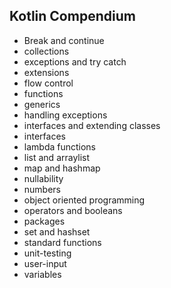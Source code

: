 ## Kotlin Compendium

- Break and continue
- collections
- exceptions and try catch
- extensions
- flow control
- functions
- generics
- handling exceptions
- interfaces and extending classes
- interfaces
- lambda functions
- list and arraylist
- map and hashmap
- nullability
- numbers
- object oriented programming
- operators and booleans
- packages
- set and hashset
- standard functions
- unit-testing
- user-input
- variables